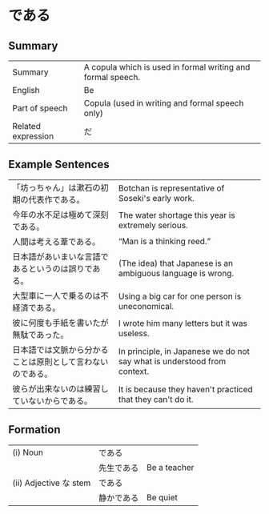 # である

## Summary

<table><tr>   <td>Summary</td>   <td>A copula which is used in formal writing and formal speech.</td></tr><tr>   <td>English</td>   <td>Be</td></tr><tr>   <td>Part of speech</td>   <td>Copula (used in writing and formal speech only)</td></tr><tr>   <td>Related expression</td>   <td>だ</td></tr></table>

## Example Sentences

<table><tr>   <td>「坊っちゃん」は漱石の初期の代表作である。</td>   <td>Botchan is representative of Soseki's early work.</td></tr><tr>   <td>今年の水不足は極めて深刻である。</td>   <td>The water shortage this year is extremely serious.</td></tr><tr>   <td>人間は考える葦である。</td>   <td>“Man is a thinking reed.”</td></tr><tr>   <td>日本語があいまいな言語であるというのは誤りである。</td>   <td>(The idea) that Japanese is an ambiguous language is wrong.</td></tr><tr>   <td>大型車に一人で乗るのは不経済である。</td>   <td>Using a big car for one person is uneconomical.</td></tr><tr>   <td>彼に何度も手紙を書いたが無駄であった。</td>   <td>I wrote him many letters but it was useless.</td></tr><tr>   <td>日本語では文脈から分かることは原則として言わないのである。</td>   <td>In principle, in Japanese we do not say what is understood from context.</td></tr><tr>   <td>彼らが出来ないのは練習していないからである。</td>   <td>It is because they haven't practiced that they can't do it.</td></tr></table>

## Formation

<table class="table"> <tbody><tr class="tr head"> <td class="td"><span class="numbers">(i)</span> <span> <span class="bold">Noun</span></span></td> <td class="td"><span class="concept">である</span> </td> <td class="td"><span>&nbsp;</span></td> </tr> <tr class="tr"> <td class="td"><span>&nbsp;</span></td> <td class="td"><span>先生<span class="concept">である</span></span> </td> <td class="td"><span>Be a teacher</span></td> </tr> <tr class="tr head"> <td class="td"><span class="numbers">(ii)</span> <span> <span class="bold">Adjective    な stem</span></span></td> <td class="td"><span class="concept">である</span> </td> <td class="td"><span>&nbsp;</span></td> </tr> <tr class="tr"> <td class="td"><span>&nbsp;</span></td> <td class="td"><span>静か<span class="concept">である</span></span> </td> <td class="td"><span>Be quiet</span></td> </tr> </tbody></table>

